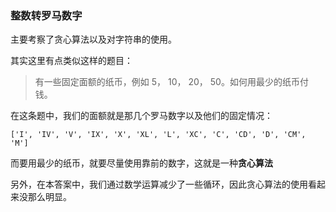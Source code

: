### 整数转罗马数字

主要考察了贪心算法以及对字符串的使用。

其实这里有点类似这样的题目：

> 有一些固定面额的纸币，例如 5， 10， 20， 50。如何用最少的纸币付钱。

在这条题中，我们的面额就是那几个罗马数字以及他们的固定情况：

```$xslt
['I', 'IV', 'V', 'IX', 'X', 'XL', 'L', 'XC', 'C', 'CD', 'D', 'CM', 'M']
```

而要用最少的纸币，就要尽量使用靠前的数字，这就是一种**贪心算法**

另外，在本答案中，我们通过数学运算减少了一些循环，因此贪心算法的使用看起来没那么明显。